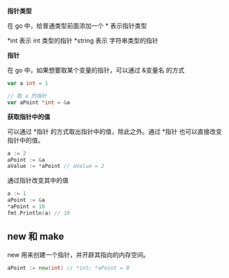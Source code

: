 <!--
 * @Author: xinghe 2650710561@qq.com
 * @Date: 2024-08-04 14:52:54
 * @LastEditors: xinghe 2650710561@qq.com
 * @LastEditTime: 2024-08-04 15:19:01
 * @FilePath: /go-study/summary/14.指针.md
 * @Description: 这是默认设置,请设置`customMade`, 打开koroFileHeader查看配置 进行设置: https://github.com/OBKoro1/koro1FileHeader/wiki/%E9%85%8D%E7%BD%AE
-->
**指针类型**

在 go 中，给普通类型前面添加一个 * 表示指针类型

*int 表示 int 类型的指针
*string 表示 字符串类型的指针

**指针**

在 go 中，如果想要取某个变量的指针，可以通过 &变量名 的方式
```go
var a int = 1

// 取 a 的指针
var aPoint *int = &a
```

**获取指针中的值**

可以通过 *指针 的方式取出指针中的值，除此之外。通过 *指针 也可以直接改变指针中的值。
```go
a := 2
aPoint := &a
aValue := *aPoint // aValue = 2
```

通过指针改变其中的值
```go
a := 1
aPoint := &a
*aPoint = 10
fmt.Println(a) // 10
```

## new 和 make

new 用来创建一个指针，并开辟其指向的内存空间。

```go
aPoint := new(int) // *int; *aPoint = 0
```